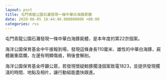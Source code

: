 ```yaml
---
layout: post
title: 屯門青龍公園石灘發現一條中華白海豚屍體
date: 2020-06-05 18:44:40.000000000 +08:00
categories: rss
---
```


屯門青龍公園石灘發現一條中華白海豚屍體，是本年度的第22宗個案。

海洋公園保育基金中午接報到場，發現這條身長110厘米、雄性的中華白海豚，屍體嚴重腐爛，左邊有明顯傷痕，稍後會解剖。

海洋公園保育基金呼籲公眾，若發現懷疑鯨豚擱淺個案致電1823，並提供發現擱淺的時間、地點及相片，讓行動組能盡快跟進。
